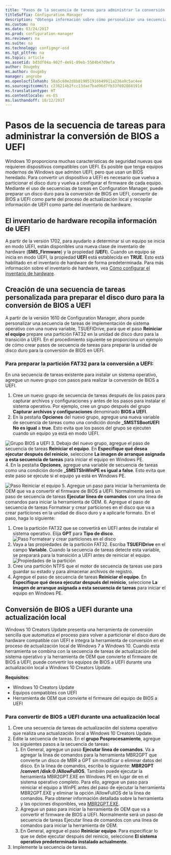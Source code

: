 ```yaml
---
title: "Pasos de la secuencia de tareas para administrar la conversión de BIOS a UEFI"
titleSuffix: Configuration Manager
description: "Obtenga información sobre cómo personalizar una secuencia de tareas de implementación de sistema operativo para preparar una partición FAT32 para la transición a UEFI."
ms.custom: na
ms.date: 03/24/2017
ms.prod: configuration-manager
ms.reviewer: na
ms.suite: na
ms.technology: configmgr-osd
ms.tgt_pltfrm: na
ms.topic: article
ms.assetid: bd3df04a-902f-4e91-89eb-5584b47d9efa
author: Dougeby
ms.author: dougeby
manager: angrobe
ms.openlocfilehash: 58a5c60e2d8b819051916b49911a236a9c5ac4ee
ms.sourcegitcommit: c236214b2fcc13dae7bad96d7fb33f692868191d
ms.translationtype: HT
ms.contentlocale: es-ES
ms.lasthandoff: 10/12/2017
---
```

# <a name="task-sequence-steps-to-manage-bios-to-uefi-conversion"></a>Pasos de la secuencia de tareas para administrar la conversión de BIOS a UEFI
Windows 10 proporciona muchas características de seguridad nuevas que requieren dispositivos compatibles con UEFI. Es posible que tenga equipos modernos de Windows que admiten UEFI, pero que usan un BIOS heredado. Para convertir un dispositivo a UEFI es necesario que vuelva a particionar el disco duro y vuelva a configurar el firmware de cada equipo. Mediante el uso de secuencias de tareas en Configuration Manager, puede preparar un disco duro para la conversión de BIOS en UEFI, convertir de BIOS a UEFI como parte del proceso de actualización local y recopilar información de UEFI como parte del inventario de hardware.

## <a name="hardware-inventory-collects-uefi-information"></a>El inventario de hardware recopila información de UEFI
A partir de la versión 1702, para ayudarlo a determinar si un equipo se inicia en modo UEFI, están disponibles una nueva clase de inventario de hardware (**SMS_Firmware**) y la propiedad (**UEFI**). Cuando un equipo se inicia en modo UEFI, la propiedad **UEFI** está establecida en **TRUE**. Esto está habilitado en el inventario de hardware de forma predeterminada. Para más información sobre el inventario de hardware, vea [Cómo configurar el inventario de hardware](/sccm/core/clients/manage/inventory/configure-hardware-inventory).

## <a name="create-a-custom-task-sequence-to-prepare-the-hard-drive-for-bios-to-uefi-conversion"></a>Creación de una secuencia de tareas personalizada para preparar el disco duro para la conversión de BIOS a UEFI
A partir de la versión 1610 de Configuration Manager, ahora puede personalizar una secuencia de tareas de implementación de sistema operativo con una nueva variable, TSUEFIDrive, para que el paso **Reiniciar el equipo** prepare una partición FAT32 en la unidad de disco duro para la transición a UEFI. En el procedimiento siguiente se proporciona un ejemplo de cómo crear pasos de secuencia de tareas para preparar la unidad de disco duro para la conversión de BIOS en UEFI.

### <a name="to-prepare-the-fat32-partition-for-the-conversion-to-uefi"></a>Para preparar la partición FAT32 para la conversión a UEFI:
En una secuencia de tareas existente para instalar un sistema operativo, agregue un nuevo grupo con pasos para realizar la conversión de BIOS a UEFI.

1. Cree un nuevo grupo de secuencia de tareas después de los pasos para capturar archivos y configuraciones y antes de los pasos para instalar el sistema operativo. Por ejemplo, cree un grupo después del grupo **Capturar archivos y configuraciones** denominado **BIOS a UEFI**.
2. En la pestaña **Opciones** del nuevo grupo, agregue una nueva variable de secuencia de tareas como una condición donde **_SMSTSBootUEFI** **No es igual** a **true**. Esto evita que los pasos del grupo se ejecuten cuando un equipo ya está en modo UEFI.

  ![Grupo BIOS a UEFI](../../core/get-started/media/BIOS-to-UEFI-group.png)
3. Debajo del nuevo grupo, agregue el paso de secuencia de tareas **Reiniciar el equipo**. En **Especifique qué desea ejecutar después del reinicio**, seleccione **La imagen de arranque asignada a esta secuencia de tareas** para iniciar el equipo en Windows PE.  
4. En la pestaña **Opciones**, agregue una variable de secuencia de tareas como una condición donde **_SMSTSInWinPE es igual a false**. Esto evita que este paso se ejecute si el equipo ya está en Windows PE.

  ![Paso Reiniciar el equipo](../../core/get-started/media/restart-in-windows-pe.png)
5. Agregue un paso para iniciar la herramienta de OEM que va a convertir el firmware de BIOS a UEFI. Normalmente será un paso de secuencia de tareas **Ejecutar línea de comandos** con una línea de comandos para iniciar la herramienta de OEM.
6. Agregue el paso de secuencia de tareas Formatear y crear particiones en el disco que va a crear particiones en la unidad de disco duro y a aplicarle formato. En el paso, haga lo siguiente:
  1. Cree la partición FAT32 que se convertirá en UEFI antes de instalar el sistema operativo. Elija **GPT** para **Tipo de disco**.
    ![Paso Formatear y crear particiones en el disco](../media/format-and-partition-disk.png)
  2. Vaya a las propiedades de la partición FAT32. Escriba **TSUEFIDrive** en el campo **Variable**. Cuando la secuencia de tareas detecte esta variable, se preparará para la transición a UEFI antes de reiniciar el equipo.
    ![Propiedades de la partición](../../core/get-started/media/partition-properties.png)
  3. Cree una partición NTFS que el motor de secuencia de tareas use para guardar su estado y para almacenar archivos de registro.
7. Agregue el paso de secuencia de tareas **Reiniciar el equipo**. En **Especifique qué desea ejecutar después del reinicio**, seleccione **La imagen de arranque asignada a esta secuencia de tareas** para iniciar el equipo en Windows PE.  

## <a name="convert-from-bios-to-uefi-during-an-in-place-upgrade"></a>Conversión de BIOS a UEFI durante una actualización local
Windows 10 Creators Update presenta una herramienta de conversión sencilla que automatiza el proceso para volver a particionar el disco duro de hardware compatible con UEFI e integra la herramienta de conversión en el proceso de actualización local de Windows 7 a Windows 10. Cuando esta herramienta se combina con la secuencia de tareas de actualización del sistema operativo y la herramienta de OEM que convierte el firmware de BIOS a UEFI, puede convertir los equipos de BIOS a UEFI durante una actualización local a Windows 10 Creators Update.

**Requisitos**:
- Windows 10 Creators Update
- Equipos compatibles con UEFI
- Herramienta de OEM que convierte el firmware del equipo de BIOS a UEFI

### <a name="to-convert-from-bios-to-uefi-during-an-in-place-upgrade"></a>Para convertir de BIOS a UEFI durante una actualización local
1. Cree una secuencia de tareas de actualización del sistema operativo que realiza una actualización local a Windows 10 Creators Update.
2. Edite la secuencia de tareas. En el **grupo Posprocesamiento**, agregue los siguientes pasos a la secuencia de tareas:
   1. En General, agregue un paso **Ejecutar línea de comandos**. Va a agregar la línea de comandos para la herramienta MBR2GPT que convierte un disco de MBR a GPT sin modificar o eliminar datos del disco. En la línea de comandos, escriba lo siguiente: **MBR2GPT /convert /disk:0 /AllowFullOS**. También puede ejecutar la herramienta MBR2GPT.EXE en Windows PE en lugar de en el sistema operativo completo. Para ello, agregue un paso para reiniciar el equipo a WinPE antes del paso de ejecutar la herramienta MBR2GPT.EXE y eliminar la opción /AllowFullOS de la línea de comandos. Para obtener información detallada sobre la herramienta y las opciones disponibles, vea [MBR2GPT.EXE](https://technet.microsoft.com/itpro/windows/deploy/mbr-to-gpt).
   2. Agregue un paso para iniciar la herramienta de OEM que va a convertir el firmware de BIOS a UEFI. Normalmente será un paso de secuencia de tareas Ejecutar línea de comandos con una línea de comandos para iniciar la herramienta de OEM.
   3. En General, agregue el paso **Reiniciar equipo**. Para especificar lo que se debe ejecutar después del reinicio, seleccione **El sistema operativo predeterminado instalado actualmente**.
3. Implemente la secuencia de tareas.
